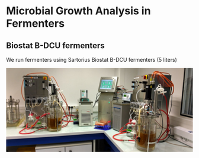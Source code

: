 # Microbial Growth Analysis in Fermenters

## Biostat B-DCU fermenters

We run fermenters using Sartorius Biostat B-DCU fermenters (5 liters)

![](https://github.com/actolonen/Analysis_Lab/blob/main/Growth/Fermenters/biostat_B-DCU.png)